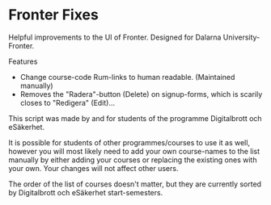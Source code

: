 Fronter Fixes
================

Helpful improvements to the UI of Fronter. Designed for Dalarna University-Fronter.

Features
- Change course-code Rum-links to human readable. (Maintained manually)
- Removes the "Radera"-button (Delete) on signup-forms, which is scarily closes to "Redigera" (Edit)...


This script was made by and for students of the programme Digitalbrott och eSäkerhet.

It is possible for students of other programmes/courses to use it as well, however you will most likely need to add your own course-names to the list manually by either adding your courses or replacing the existing ones with your own. Your changes will not affect other users.

The order of the list of courses doesn't matter, but they are currently sorted by Digitalbrott och eSäkerhet start-semesters.
